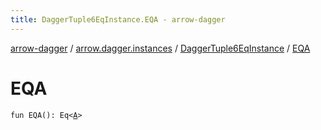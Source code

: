 ```yaml
---
title: DaggerTuple6EqInstance.EQA - arrow-dagger
---
```


[arrow-dagger](../../index.html) / [arrow.dagger.instances](../index.html) / [DaggerTuple6EqInstance](index.html) / [EQA](./-e-q-a.html)

# EQA

`fun EQA(): Eq<`[`A`](index.html#A)`>`